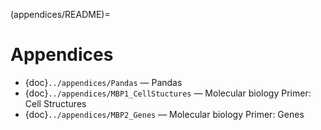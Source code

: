 (appendices/README)=

# Appendices

- {doc}`../appendices/Pandas` — Pandas
- {doc}`../appendices/MBP1_CellStuctures` —  Molecular biology Primer: Cell Structures
- {doc}`../appendices/MBP2_Genes` — Molecular biology Primer: Genes
